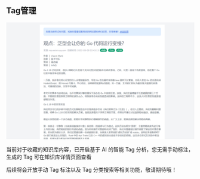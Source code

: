 ## Tag管理

![image-20220909224402657](../../_resources/images/image-20220909224402657.png)

当前对于收藏的知识库内容，已开启基于 AI 的智能 Tag 分析，您无需手动标注，生成的 Tag 可在知识库详情页面查看

后续将会开放手动 Tag 标注以及 Tag 分类搜索等相关功能，敬请期待哦！
